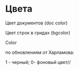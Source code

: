 # Цвета

Цвет документов \(doc color\)

Цвет строк в гридах \(bgcolor\)

Color

по обновлениям от Харламова:

1 - черный; 0- фоновый цвет//

